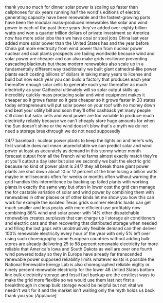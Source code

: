 
thank you so much for dinner
solar power is scaling up faster than
cellphones for six years running half
the world&#39;s editions of electric
generating capacity have been renewable
and the fastest-growing parts have been
the modular mass-produced renewables
like solar and wind power in each of the
past three years they&#39;ve added over
eighty billion watts and won a quarter
trillion dollars of private investment
so America now has more solar jobs than
we have coal or steel jobs China last
year added more solar power than the
United States has and the year before
China got more electricity from wind
power than from nuclear power nuclear
and coal plants prospects are fading
worldwide because wind and solar power
are cheaper and can also make grids
resilience preventing cascading
blackouts but these modern renewables
also scale up in a fundamentally
different way traditionally we built
giant cathedral-like power plants each
costing billions of dollars in taking
many years to license and build but now
each year you can build a factory that
produces each year thereafter enough
solar cells to generate each year
thereafter as much electricity as your
Cathedral ultimately will so solar
output skills up incredibly quickly mass
producing solar and wind equipment makes
it cheaper so it grows faster so it gets
cheaper so it grows faster in 20 states
today entrepreneurs will put solar power
on your roof with no money down and beat
your utility bill and soon they&#39;ll offer
cashback yet many people still claim but
solar cells and wind power are too
variable to produce much electricity
reliably because we can&#39;t cheaply store
huge amounts for when the Sun doesn&#39;t
shine or the wind doesn&#39;t blow that&#39;s a
myth we do not need a storage
breakthrough we do not need supposedly

24/7 baseload : nuclear power plants to
keep the lights on and here&#39;s why first
variable does not mean unpredictable we
can predict solar and wind power at
least as accurately as demand in this
stormy winter month forecast output from
all the French wind farms almost exactly
match they&#39;re at
you&#39;ll output a day later but also we
secondly we built the electric grid
because no kind of power plant is 24/7
they all break those giant power plants
are shut down about 10 or 12 percent of
the time losing a billion watts maybe in
milliseconds often for weeks or months
often without warning the grid handles
this intermittence by backing up failed
plants with working plants in exactly
the same way but often in lower cost the
grid can manage the for castable
variation of solar and wind power by
combining them with renewables in other
places or of other kinds let me show you
how this can work for example the
isolated Texas grids summer electric
loads can get much smaller and less
peaky with more efficient use profitably
now combining 86% wind and solar power
with 14% other dispatchable renewables
creates surpluses that can charge up I
storage air conditioners and electric
cars and then recovering that
distributed storage when needed and
filling the last gaps with unobtrusively
flexible demand can then deliver 100%
renewable electricity every hour of the
year with only 5% left over using such
choreography
some European countries without adding
bulk stores are already delivering 25 to
58 percent renewable electricity far
more reliable that America&#39;s Iowa and
South Dakota as well are over one fourth
wind powered today so they in Europe
have already far transcended renewable
power supposed reliability limits
whatever exists is possible the National
Renewable Energy Lab is also
choreographed reliable eighty or ninety
percent renewable electricity for the
lower 48 United States
bottom line bulk electricity storage and
fossil fuel backup are the costliest
ways to make the grid more flexible so
we would use them last not first a
breakthrough in cheap bulk storage would
be helpful but not vital we needn&#39;t wait
for it and the market isn&#39;t waiting only
the myth holds us back thank you
you
[Applause]
